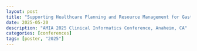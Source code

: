 ```yaml
---
layout: post
title: "Supporting Healthcare Planning and Resource Management for Gastritis and Duodenitis Using Large Language Models"
date: 2025-05-20
description: "AMIA 2025 Clinical Informatics Conference, Anaheim, CA"
categories: [conferences]
tags: [poster, "2025"]
---
```

